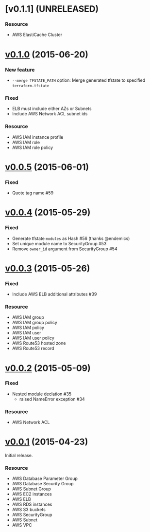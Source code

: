 # [v0.1.1] (UNRELEASED)

### Resource

- AWS ElastiCache Cluster

# [v0.1.0](https://github.com/dtan4/terraforming/releases/tag/v0.1.0) (2015-06-20)

### New feature

- `--merge TFSTATE_PATH` option: Merge generated tfstate to specified `terraform.tfstate`

### Fixed

- ELB must include either AZs or Subnets
- Include AWS Network ACL subnet ids

### Resource

- AWS IAM instance profile
- AWS IAM role
- AWS IAM role policy

# [v0.0.5](https://github.com/dtan4/terraforming/releases/tag/v0.0.5) (2015-06-01)

### Fixed

- Quote tag name #59

# [v0.0.4](https://github.com/dtan4/terraforming/releases/tag/v0.0.4) (2015-05-29)

### Fixed

- Generate tfstate `modules` as Hash #56 (thanks @endemics)
- Set unique module name to SecurityGroup #53
- Remove `owner_id` argument from SecurityGroup #54

# [v0.0.3](https://github.com/dtan4/terraforming/releases/tag/v0.0.3) (2015-05-26)

### Fixed

- Include AWS ELB additional attributes #39

### Resource

- AWS IAM group
- AWS IAM group policy
- AWS IAM policy
- AWS IAM user
- AWS IAM user policy
- AWS Route53 hosted zone
- AWS Route53 record

# [v0.0.2](https://github.com/dtan4/terraforming/releases/tag/v0.0.2) (2015-05-09)

### Fixed

- Nested module declation #35
  - raised NameError exception #34

### Resource

- AWS Network ACL

# [v0.0.1](https://github.com/dtan4/terraforming/releases/tag/v0.0.1) (2015-04-23)

Initial release.

### Resource

- AWS Database Parameter Group
- AWS Database Security Group
- AWS Subnet Group
- AWS EC2 instances
- AWS ELB
- AWS RDS instances
- AWS S3 buckets
- AWS SecurityGroup
- AWS Subnet
- AWS VPC
